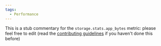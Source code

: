 ```yaml
---
tags:
  - Performance
---
```


This is a stub commentary for the `storage.stats.app_bytes` metric: please feel free to edit (read the
[contributing guidelines](https://github.com/mozilla/glean-annotations/blob/main/CONTRIBUTING.md)
if you haven't done this before)
